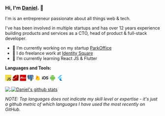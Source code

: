 ### Hi, I'm [Daniel](https://danielpaul.me). 👋

I'm is an entrepreneur passionate about all things web & tech.

I've has been involved in multiple startups and has over 12 years experience building products and services as a CTO, head of product & full-stack developer. 

- 🔭 I’m currently working on my startup [ParkOffice](https://parkoffice.io)
- 💎 I do freelance work at [Identity Square](https://github.com/identitysquare)
- 🌱 I’m currently learning React JS & Flutter

**Languages and Tools:**  

<a href="#"><img height="20" src="https://raw.githubusercontent.com/github/explore/80688e429a7d4ef2fca1e82350fe8e3517d3494d/topics/javascript/javascript.png"></a>
<a href="#"><img height="20" src="https://raw.githubusercontent.com/github/explore/80688e429a7d4ef2fca1e82350fe8e3517d3494d/topics/ruby/ruby.png"></a>
<a href="#"><img height="20" src="https://raw.githubusercontent.com/github/explore/80688e429a7d4ef2fca1e82350fe8e3517d3494d/topics/rails/rails.png"></a>
<a href="#"><img height="20" src="https://raw.githubusercontent.com/github/explore/5c058a388828bb5fde0bcafd4bc867b5bb3f26f3/topics/postgresql/postgresql.png"></a>
<a href="#"><img height="20" src="https://raw.githubusercontent.com/github/explore/80688e429a7d4ef2fca1e82350fe8e3517d3494d/topics/firebase/firebase.png"></a> 
<a href="#"><img height="20" src="https://raw.githubusercontent.com/github/explore/80688e429a7d4ef2fca1e82350fe8e3517d3494d/topics/ios/ios.png"></a>
<a href="#"><img height="20" src="https://raw.githubusercontent.com/github/explore/80688e429a7d4ef2fca1e82350fe8e3517d3494d/topics/android/android.png"></a>
<a href="#"><img height="20" src="https://raw.githubusercontent.com/github/explore/80688e429a7d4ef2fca1e82350fe8e3517d3494d/topics/flutter/flutter.png"></a>    


<a href="#">
  <img align="center" src="https://github-readme-stats.vercel.app/api/top-langs/?username=danielpaul&theme=dark&hide=javascript,php,css" />
</a>

<a href="#">
  <img align="center" src="https://github-readme-stats.vercel.app/api?username=danielpaul&show_icons=true&theme=dark&line_height=27" alt="Daniel's github stats" />
</a>


*NOTE: Top languages does not indicate my skill level or expertise - it's just a github metric of which languages I have used the most recently on GitHub.*
